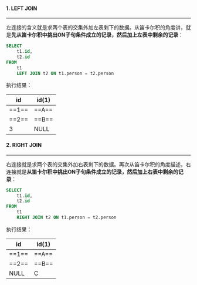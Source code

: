 #### 1. LEFT JOIN

---

左连接的含义就是求两个表的交集外加左表剩下的数据。从笛卡尔积的角度讲，就是**先从笛卡尔积中挑出ON子句条件成立的记录，然后加上左表中剩余的记录**：

```sql
SELECT
	t1.id,
	t2.id 
FROM
	t1
	LEFT JOIN t2 ON t1.person = t2.person
```

执行结果：

| id    | id(1) |
| ----- | ----- |
| ==1== | ==A== |
| ==2== | ==B== |
| 3     | NULL  |



#### 2. RIGHT JOIN

---

右连接就是求两个表的交集外加右表剩下的数据。再次从笛卡尔积的角度描述，右连接就是**从笛卡尔积中挑出ON子句条件成立的记录，然后加上右表中剩余的记录**：

```sql
SELECT
	t1.id,
	t2.id 
FROM
	t1
	RIGHT JOIN t2 ON t1.person = t2.person
```

执行结果：

| id    | id(1) |
| ----- | ----- |
| ==1== | ==A== |
| ==2== | ==B== |
| NULL  | C     |

